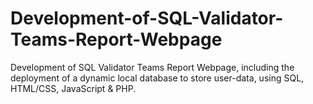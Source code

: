 # Development-of-SQL-Validator-Teams-Report-Webpage
Development of SQL Validator Teams Report Webpage, including the deployment of a dynamic local database to store user-data, using SQL, HTML/CSS, JavaScript &amp; PHP.
